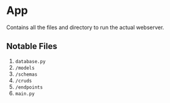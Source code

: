 # App

Contains all the files and directory to run the actual webserver.

## Notable Files
1. `database.py`
2. `/models`
3. `/schemas`
4. `/cruds`
5. `/endpoints`
6. `main.py`